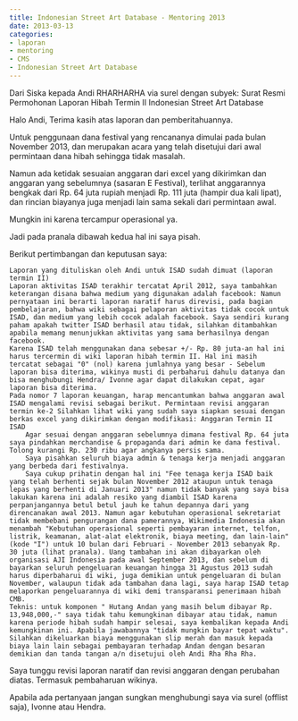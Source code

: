 ```yaml
---
title: Indonesian Street Art Database - Mentoring 2013
date: 2013-03-13
categories:
- laporan
- mentoring
- CMS
- Indonesian Street Art Database
---
```


Dari Siska kepada Andi RHARHARHA via surel dengan subyek: Surat Resmi Permohonan Laporan Hibah Termin II Indonesian Street Art Database

Halo Andi, Terima kasih atas laporan dan pemberitahuannya.

Untuk penggunaan dana festival yang rencananya dimulai pada bulan November 2013, dan merupakan acara yang telah disetujui dari awal permintaan dana hibah sehingga tidak masalah.

Namun ada ketidak sesuaian anggaran dari excel yang dikirimkan dan anggaran yang sebelumnya (sasaran E Festival), terlihat anggarannya bengkak dari Rp. 64 juta rupiah menjadi Rp. 111 juta (hampir dua kali lipat), dan rincian biayanya juga menjadi lain sama sekali dari permintaan awal.

Mungkin ini karena tercampur operasional ya.

Jadi pada pranala dibawah kedua hal ini saya pisah.

Berikut pertimbangan dan keputusan saya:

    Laporan yang dituliskan oleh Andi untuk ISAD sudah dimuat (laporan termin II)
    Laporan aktivitas ISAD terakhir tercatat April 2012, saya tambahkan keterangan disana bahwa medium yang digunakan adalah facebook: Namun pernyataan ini berarti laporan naratif harus direvisi, pada bagian pembelajaran, bahwa wiki sebagai pelaporan aktivitas tidak cocok untuk ISAD, dan medium yang lebih cocok adalah facebook. Saya sendiri kurang paham apakah twitter ISAD berhasil atau tidak, silahkan ditambahkan apabila memang menunjukkan aktivitas yang sama berhasilnya dengan facebook.
    Karena ISAD telah menggunakan dana sebesar +/- Rp. 80 juta-an hal ini harus tercermin di wiki laporan hibah termin II. Hal ini masih tercatat sebagai "0" (nol) karena jumlahnya yang besar - Sebelum laporan bisa diterima, wikinya musti di perbaharui dahulu datanya dan bisa menghubungi Hendra/ Ivonne agar dapat dilakukan cepat, agar laporan bisa diterima.
    Pada nomor 7 laporan keuangan, harap mencantumkan bahwa anggaran awal ISAD mengalami revisi sebagai berikut. Permintaan revisi anggaran termin ke-2 Silahkan lihat wiki yang sudah saya siapkan sesuai dengan berkas excel yang dikirimkan dengan modifikasi: Anggaran Termin II ISAD
        Agar sesuai dengan anggaran sebelumnya dimana festival Rp. 64 juta saya pindahkan merchandise & propaganda dari admin ke dana festival. Tolong kurangi Rp. 230 ribu agar angkanya persis sama.
        Saya pisahkan seluruh biaya admin & tenaga kerja menjadi anggaran yang berbeda dari festivalnya.
        Saya cukup prihatin dengan hal ini "Fee tenaga kerja ISAD baik yang telah berhenti sejak bulan November 2012 ataupun untuk tenaga lepas yang berhenti di Januari 2013" namun tidak banyak yang saya bisa lakukan karena ini adalah resiko yang diambil ISAD karena perpanjangannya betul betul jauh ke tahun depannya dari yang direncanakan awal 2013. Namun agar kebutuhan operasional sekretariat tidak membebani pengurangan dana pamerannya, Wikimedia Indonesia akan menambah "Kebutuhan operasional seperti pembayaran internet, telfon, listrik, keamanan, alat-alat elektronik, biaya meeting, dan lain-lain" (kode "I") untuk 10 bulan dari Februari - November 2013 sebanyak Rp. 30 juta (lihat pranala). Uang tambahan ini akan dibayarkan oleh organisasi AJI Indonesia pada awal September 2013, dan sebelum di bayarkan seluruh pengeluaran keuangan hingga 31 Agustus 2013 sudah harus diperbaharui di wiki, juga demikian untuk pengeluaran di bulan November, walaupun tidak ada tambahan dana lagi, saya harap ISAD tetap melaporkan pengeluarannya di wiki demi transparansi penerimaan hibah CMB.
    Teknis: untuk komponen " Hutang Andan yang masih belum dibayar Rp. 13,948,000,-" saya tidak tahu kemungkinan dibayar atau tidak, namun karena periode hibah sudah hampir selesai, saya kembalikan kepada Andi kemungkinan ini. Apabila jawabannya "tidak mungkin bayar tepat waktu". Silahkan dikeluarkan biaya menggunakan slip merah dan masuk kepada biaya lain lain sebagai pembayaran terhadap Andan dengan besaran demikian dan tanda tangan a/n disetujui oleh Andi Rha Rha Rha.

Saya tunggu revisi laporan naratif dan revisi anggaran dengan perubahan diatas. Termasuk pembaharuan wikinya.

Apabila ada pertanyaan jangan sungkan menghubungi saya via surel (offlist saja), Ivonne atau Hendra.
